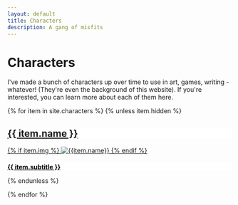 ```yaml
---
layout: default
title: Characters
description: A gang of misfits
---
```

# Characters

I've made a bunch of characters up over time to use in art, games, writing - whatever! (They're even the background of this website). If you're interested, you can learn more about each of them here.

<div class='card-container'>
{% for item in site.characters %}
{% unless item.hidden %}

<a href='{{ item.url }}'>
<div class='char-card' style='background-color:{{item.bgcolor}};'>
    <h2 style='background-color:white;'>{{ item.name }}</h2>
    {% if item.img %}
    <img alt='{{item.name}}' src='{{item.icon}}'>
    {% endif %}
    <h3 style='color: black;font-size:100%;background-color:white;'>{{ item.subtitle }}</h3>
</div>
</a>
{% endunless %}

{% endfor %}
</div>